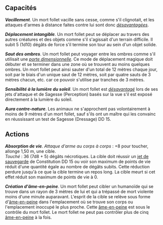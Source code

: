 ## Capacités
_**Vacillement**_. Un mort follet vacille sans cesse, comme s'il clignotait, et les attaques d'armes à distance faites contre lui sont donc [_désavantagées_](/utiliser-les-caracteristiques/#avantage-et-desavantage).

_**Déplacement intangible**_. Un mort follet peut se déplacer au travers des autres créatures et des objets comme s'il s'agissait d'un terrain difficile. Il subit 5 (1d10) dégâts de force s'il termine son tour au sein d'un objet solide.

_**Saut des ombres**_. Un mort follet peut voyager entre les ombres comme s'il utilisait une [_porte dimensionnelle_](/grimoire/porte-dimensionnelle/). Ce mode de déplacement magique doit débuter et se terminer dans une zone où se trouvent au moins quelques ombres. Un mort follet peut ainsi sauter d'un total de 12 mètres chaque jour, soit par le biais d'un unique saut de 12 mètres, soit par quatre sauts de 3 mètres chacun, etc. car ce pouvoir s'utilise par tranches de 3 mètres.

_**Sensibilité à la lumière du soleil**_. Un mort follet est [_désavantagé_](/utiliser-les-caracteristiques/#avantage-et-desavantage) lors de ses jets d'attaque et de Sagesse (Perception) basés sur la vue s'il est exposé directement à la lumière du soleil.

_**Aura contre-nature**_. Les animaux ne s'approchent pas volontairement à moins de 9 mètres d'un mort follet, sauf s'ils ont un maître qui les convainc en réussissant un test de Sagesse (Dressage) DD 15.

## Actions
_**Absorption de vie**_. _Attaque d'arme au corps à corps_ : +8 pour toucher, allonge 1,50 m, une cible.  
_Touché_ : 36 (7d8 + 5) dégâts nécrotiques. La cible doit réussir un [jet de sauvegarde](/utiliser-les-caracteristiques/#jets-de-sauvegarde) de Constitution DD 15 ou voir son maximum de points de vie réduit d'une quantité égale au nombre de dégâts subits. Cette réduction perdure jusqu'à ce que la cible termine un repos long. La cible meurt si cet effet réduit son maximum de points de vie à 0.

_**Création d'âme-en-peine**_. Un mort follet peut cibler un humanoïde qui se trouve dans un rayon de 3 mètres de lui et qui a trépassé de mort violente moins d'une minute auparavant. L'esprit de la cible se relève sous forme d'[âme-en-peine](/bestiaire/ame-en-peine/) dans l'emplacement où se trouve son corps ou l'emplacement inoccupé le plus proche. Cette [âme-en-peine](/bestiaire/ame-en-peine/) est sous le contrôle du mort follet. Le mort follet ne peut pas contrôler plus de cinq [âme-en-peine](/bestiaire/ame-en-peine/) à la fois.
